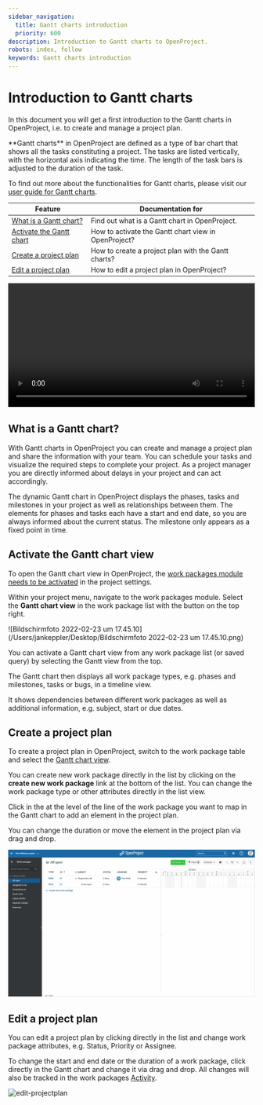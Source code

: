 ```yaml
---
sidebar_navigation:
  title: Gantt charts introduction
  priority: 600
description: Introduction to Gantt charts to OpenProject.
robots: index, follow
keywords: Gantt charts introduction
---
```


# Introduction to Gantt charts

In this document you will get a first introduction to the Gantt charts in OpenProject, i.e. to create and manage a project plan.

<div class="glossary">
**Gantt charts** in OpenProject are defined as a type of bar chart that shows all the tasks constituting a project. The tasks are listed vertically, with the horizontal axis indicating the time. The length of the task bars is adjusted to the duration of the task.
</div>

To find out more about the functionalities for Gantt charts, please visit our [user guide for Gantt charts](../../user-guide/gantt-chart).

| Feature                                                    | Documentation for                                    |
| ---------------------------------------------------------- | ---------------------------------------------------- |
| [What is a Gantt chart?](#what-is-a-gantt-chart)           | Find out what is a Gantt chart in OpenProject.       |
| [Activate the Gantt chart](#activate-the-gantt-chart-view) | How to activate the Gantt chart view in OpenProject? |
| [Create a project plan](#create-a-project-plan)            | How to create a project plan with the Gantt charts?  |
| [Edit a project plan](#edit-a-project-plan)                | How to edit a project plan in OpenProject?           |

<video src="https://openproject-docs.s3.eu-central-1.amazonaws.com/videos/OpenProject-Project-Plan-and-Timelines-Gantt-charts.mp4" type="video/mp4" controls="" style="width:100%"></video>

## What is a Gantt chart?

With Gantt charts in OpenProject you can create and manage a project plan and share the information with your team. You can schedule your tasks and visualize the required steps to complete your project. As a project manager you are directly informed about delays in your project and can act accordingly.

The dynamic Gantt chart in OpenProject displays the phases, tasks and milestones in your project as well as relationships between them. The elements for phases and tasks each have a start and end date, so you are always informed about the current status. The milestone only appears as a fixed point in time.

## Activate the Gantt chart view

To open the Gantt chart view in OpenProject, the [work packages module needs to be activated](../../user-guide/activity) in the project settings.

Within your project menu, navigate to the work packages module. Select the **Gantt chart view** in the work package list with the button on the top right.

![Bildschirmfoto 2022-02-23 um 17.45.10](/Users/jankeppler/Desktop/Bildschirmfoto 2022-02-23 um 17.45.10.png)

You can activate a Gantt chart view from any work package list (or saved query) by selecting the Gantt view from the top.

The Gantt chart then displays all work package types, e.g. phases and milestones, tasks or bugs, in a timeline view.

It shows dependencies between different work packages as well as additional information, e.g. subject, start or due dates.

## Create a project plan

To create a project plan in OpenProject, switch to the work package table and select the [Gantt chart view](#activate-the-gantt-chart-view).

You can create new work package directly in the list by clicking on the **create new work package** link at the bottom of the list. You can change the work package type or other attributes directly in the list view.

Click in the at the level of the line of the work package you want to map in the Gantt chart to add an element in the project plan. 

You can change the duration or move the element in the project plan via drag and drop.

![create-projectplan](create-projectplan-1571743591204.gif)

## Edit a project plan

You can edit a project plan by clicking directly in the list and change work package attributes, e.g. Status, Priority or Assignee.

To change the start and end date or the duration of a work package, click directly in the Gantt chart and change it via drag and drop.
All changes will also be tracked in the work packages [Activity](../../user-guide/activity).

![edit-projectplan](edit-projectplan.gif)

